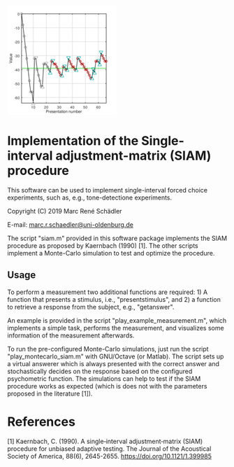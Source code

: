 ![Image](example_run.jpg)

# Implementation of the Single-interval adjustment-matrix (SIAM) procedure
This software can be used to implement single-interval forced choice experiments, such as, e.g., tone-detectione experiments.

Copyright (C) 2019 Marc René Schädler

E-mail: marc.r.schaedler@uni-oldenburg.de

The script "siam.m" provided in this software package implements the SIAM procedure as proposed by Kaernbach (1990) [1].
The other scripts implement a Monte-Carlo simulation to test and optimize the procedure.

## Usage
To perform a measurement two additional functions are required: 1) A function that presents a stimulus, i.e., "presentstimulus", and 2) a function to retrieve a response from the subject, e.g., "getanswer".

An example is provided in the script "play_example_measurement.m", which implements a simple task, performs the measurement, and visualizes some information of the measurement afterwards.

To run the pre-configured Monte-Carlo simulations, just run the script "play_montecarlo_siam.m" with GNU/Octave (or Matlab).
The script sets up a virtual answerer which is always presented with the correct answer and stochastically decides on the response based on the configured psychometric function.
The simulations can help to test if the SIAM procedure works as expected (which is does not with the parameters proposed in the literature [1]).

# References
[1] Kaernbach, C. (1990). A single‐interval adjustment‐matrix (SIAM) procedure for unbiased adaptive testing. The Journal of the Acoustical Society of America, 88(6), 2645-2655. https://doi.org/10.1121/1.399985

